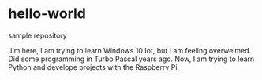 # hello-world
sample repository

Jim here, I am trying to learn Windows 10 Iot, but I am feeling overwelmed. Did some programming in Turbo Pascal years ago. Now, I am trying to learn Python and develope projects with the Raspberry Pi.
